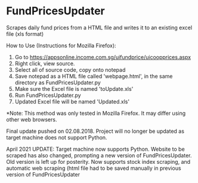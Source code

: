 # FundPricesUpdater
Scrapes daily fund prices from a HTML file and writes it to an existing excel file (xls format)

How to Use (Instructions for Mozilla Firefox):
1. Go to https://appsonline.income.com.sg/uifundprice/uicoopprices.aspx
2. Right click, view source.
3. Select all of source code, copy onto notepad
4. Save notepad as a HTML file called 'webpage.html', in the same directory as FundPricesUpdater.py
5. Make sure the Excel file is named 'toUpdate.xls'
6. Run FundPricesUpdater.py
7. Updated Excel file will be named 'Updated.xls'

*Note: This method was only tested in Mozilla Firefox. It may differ using other web browsers.

Final update pushed on 02.08.2018. Project will no longer be updated as target machine does not support Python.

April 2021 UPDATE: Target machine now supports Python. Website to be scraped has also changed, prompting a new version of FundPricesUpdater. Old version is left up for posterity. Now supports stock index scraping, and automatic web scraping (html file had to be saved manually in previous version of FundPricesUpdater
